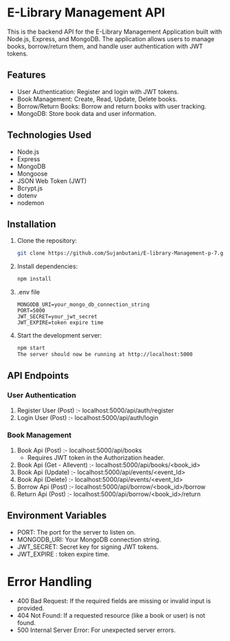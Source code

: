 # E-Library Management API

This is the backend API for the E-Library Management Application built with Node.js, Express, and MongoDB. The application allows users to manage books, borrow/return them, and handle user authentication with JWT tokens.

## Features

- User Authentication: Register and login with JWT tokens.
- Book Management: Create, Read, Update, Delete books.
- Borrow/Return Books: Borrow and return books with user tracking.
- MongoDB: Store book data and user information.

## Technologies Used

- Node.js
- Express
- MongoDB
- Mongoose
- JSON Web Token (JWT)
- Bcrypt.js
- dotenv
- nodemon

## Installation

1. Clone the repository:

   ```bash
   git clone https://github.com/Sujanbutani/E-library-Management-p-7.git

2. Install dependencies:

    ```bash
    npm install

3. .env file

     ```
    MONGODB_URI=your_mongo_db_connection_string
    PORT=5000
    JWT_SECRET=your_jwt_secret
    JWT_EXPIRE=token expire time
    ```

4. Start the development server:

   ```bash
   npm start
   The server should now be running at http://localhost:5000
   ```

## API Endpoints

### User Authentication
1. Register User (Post) :- localhost:5000/api/auth/register
2. Login User (Post) :- localhost:5000/api/auth/login

### Book Management
1. Book Api (Post) :- localhost:5000/api/books
    - Requires JWT token in the Authorization header.
2. Book Api (Get - Allevent) :- localhost:5000/api/books/<book_id>
3. Book Api (Update) :- localhost:5000/api/events/<event_Id>
4. Book Api (Delete) :- localhost:5000/api/events/<event_Id>
5. Borrow Api (Post) :- localhost:5000/api/borrow/<book_id>/borrow
6. Return Api (Post) :- localhost:5000/api/borrow/<book_id>/return

## Environment Variables
- PORT: The port for the server to listen on.
- MONGODB_URI: Your MongoDB connection string.
- JWT_SECRET: Secret key for signing JWT tokens.
- JWT_EXPIRE : token expire time.

# Error Handling
- 400 Bad Request: If the required fields are missing or invalid input is provided.
- 404 Not Found: If a requested resource (like a book or user) is not found.
- 500 Internal Server Error: For unexpected server errors.